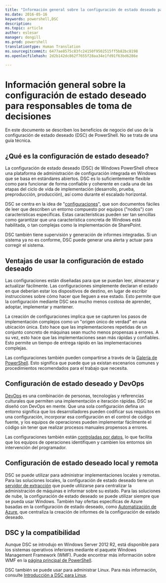 ```yaml
---
title: "Información general sobre la configuración de estado deseado para responsables de toma de decisiones"
ms.date: 2016-05-16
keywords: powershell,DSC
description: 
ms.topic: article
author: eslesar
manager: dongill
ms.prod: powershell
translationtype: Human Translation
ms.sourcegitcommit: 6477ae8575c83fc24150f9502515ff5b82bc8198
ms.openlocfilehash: 2d2b142dc862f7655f28aa34e1fd91f63bd6286e

---
```


# Información general sobre la configuración de estado deseado para responsables de toma de decisiones #

En este documento se describen los beneficios de negocio del uso de la configuración de estado deseado (DSC) de PowerShell. No se trata de una guía técnica.

## ¿Qué es la configuración de estado deseado? ##

La configuración de estado deseado (DSC) de Windows PowerShell ofrece una plataforma de administración de configuración integrada en Windows que se basa en estándares abiertos. DSC es lo suficientemente flexible como para funcionar de forma confiable y coherente en cada una de las etapas del ciclo de vida de implementación (desarrollo, prueba, preproducción, producción), así como durante el escalado horizontal. 

DSC se centra en la idea de "[configuraciones](https://msdn.microsoft.com/en-us/powershell/dsc/configurations)", que son documentos fáciles de leer que describen un entorno compuesto por equipos ("nodos") con características específicas. Estas características pueden ser tan sencillas como garantizar que una característica concreta de Windows está habilitada, o tan complejas como la implementación de SharePoint. 

DSC también tiene supervisión y generación de informes integradas. Si un sistema ya no es conforme, DSC puede generar una alerta y actuar para corregir el sistema. 

## Ventajas de usar la configuración de estado deseado ##

Las configuraciones están diseñadas para que se puedan leer, almacenar y actualizar fácilmente. Las configuraciones simplemente declaran el estado en que deberían estar los dispositivos de destino, en lugar de escribir instrucciones sobre cómo hacer que lleguen a ese estado. Esto permite que la configuración mediante DSC sea mucho menos costosa de aprender, adoptar, implementar y mantener. 

La creación de configuraciones implica que se capturen los pasos de implementación complejos como un "origen único de verdad" en una ubicación única. Esto hace que las implementaciones repetidas de un conjunto concreto de máquinas sean mucho menos propensas a errores. A su vez, esto hace que las implementaciones sean más rápidas y confiables. Esto permite un tiempo de entrega rápido en las implementaciones complejas.

Las configuraciones también pueden compartirse a través de la [Galería de PowerShell](https://powershellgallery.com). Esto significa que puede que ya existan escenarios comunes y procedimientos recomendados para el trabajo que necesita.


## Configuración de estado deseado y DevOps ##

[DevOps](http://blogs.technet.com/b/ashleymcglone/archive/2015/11/20/devops-for-n00bs-ie-windows-people.aspx) es una combinación de personas, tecnologías y referencias culturales que permiten una implementación e iteración rápidas. DSC se diseñó con DevOps en mente. Que una sola configuración defina un entorno significa que los desarrolladores pueden codificar sus requisitos en una configuración, incorporar esa configuración en el control de código fuente, y los equipos de operaciones pueden implementar fácilmente el código sin tener que realizar procesos manuales propensos a errores. 

Las configuraciones también están [controladas por datos](https://msdn.microsoft.com/en-us/powershell/dsc/configdata), lo que facilita que los equipos de operaciones identifiquen y cambien los entornos sin intervención del programador. 

## Configuración de estado deseado local y remota ##

DSC se puede utilizar para administrar implementaciones locales y remotas. Para las soluciones locales, la configuración de estado deseado tiene un [servidor de extracción](https://msdn.microsoft.com/en-us/powershell/dsc/pullserver) que puede utilizarse para centralizar la administración de máquinas e informar sobre su estado. Para las soluciones de nube, la configuración de estado deseado se puede utilizar siempre que se pueda usar Windows. También hay ofertas específicas de Azure basadas en la configuración de estado deseado, como [Automatización de Azure](https://azure.microsoft.com/en-us/documentation/services/automation/), que centraliza la creación de informes de la configuración de estado deseado. 

## DSC y la compatibilidad ##

Aunque DSC se introdujo en Windows Server 2012 R2, está disponible para los sistemas operativos inferiores mediante el paquete Windows Management Framework (WMF). Puede encontrar más información sobre WMF en la [página principal de PowerShell](https://msdn.microsoft.com/en-us/powershell/). 

DSC también se puede usar para administrar Linux. Para más información, consulte [Introducción a DSC para Linux](https://msdn.microsoft.com/en-us/powershell/dsc/lnxgettingstarted).




<!--HONumber=Aug16_HO3-->


